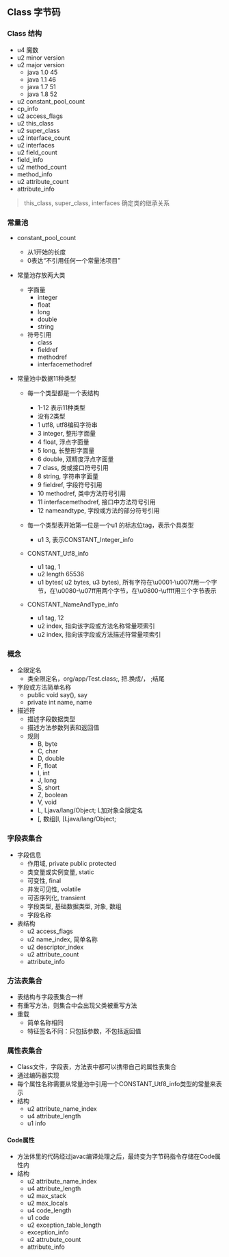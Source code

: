 ## Class 字节码

### Class 结构
 * u4 魔数
 * u2 minor version
 * u2 major version 
   + java 1.0 45
   + java 1.1 46
   + java 1.7 51
   + java 1.8 52
 * u2 constant_pool_count
 * cp_info
 * u2 access_flags
 * u2 this_class
 * u2 super_class
 * u2 interface_count
 * u2 interfaces
 * u2 field_count
 * field_info
 * u2 method_count
 * method_info
 * u2 attribute_count
 * attribute_info
 > this_class, super_class, interfaces 确定类的继承关系
 
### 常量池
 * constant_pool_count
   + 从1开始的长度
   + 0表达“不引用任何一个常量池项目”
 * 常量池存放两大类
   + 字面量
     - integer
     - float
     - long
     - double
     - string
   + 符号引用
     - class
     - fieldref
     - methodref
     - interfacemethodref
   
 * 常量池中数据11种类型
   + 每一个类型都是一个表结构
     - 1-12 表示11种类型
     - 没有2类型
     - 1 utf8, utf8编码字符串
     - 3 integer, 整形字面量
     - 4 float, 浮点字面量
     - 5 long, 长整形字面量
     - 6 double, 双精度浮点字面量
     - 7 class, 类或接口符号引用
     - 8 string, 字符串字面量
     - 9 fieldref, 字段符号引用
     - 10 methodref, 类中方法符号引用
     - 11 interfacemethodref, 接口中方法符号引用
     - 12 nameandtype, 字段或方法的部分符号引用
   + 每一个类型表开始第一位是一个u1 的标志位tag，表示个具类型
     - u1 3, 表示CONSTANT_Integer_info
     
   + CONSTANT_Utf8_info
     - u1 tag, 1
     - u2 length 65536
     - u1 bytes( u2 bytes, u3 bytes), 所有字符在\u0001-\u007f用一个字节，在\u0080-\u07ff用两个字节，在\u0800-\uffff用三个字节表示
     
   + CONSTANT_NameAndType_info
     - u1 tag, 12
     - u2 index, 指向该字段或方法名称常量项索引
     - u2 index, 指向该字段或方法描述符常量项索引
     
### 概念
 * 全限定名
   + 类全限定名，org/app/Test.class;, 把.换成/， ;结尾
 * 字段或方法简单名称
   + public void say(), say
   + private int name, name
 * 描述符
   + 描述字段数据类型
   + 描述方法参数列表和返回值
   + 规则
     - B, byte
     - C, char
     - D, double
     - F, float
     - I, int
     - J, long
     - S, short
     - Z, boolean
     - V, void
     - L, Ljava/lang/Object; L加对象全限定名
     - [, 数组[I, [Ljava/lang/Object;
     
### 字段表集合
 * 字段信息
   + 作用域, private public protected
   + 类变量或实例变量, static
   + 可变性, final
   + 并发可见性, volatile
   + 可否序列化, transient
   + 字段类型, 基础数据类型, 对象, 数组
   + 字段名称
 * 表结构
   + u2 access_flags
   + u2 name_index, 简单名称
   + u2 descriptor_index
   + u2 attribute_count
   + attribute_info
 
### 方法表集合
 * 表结构与字段表集合一样
 * 有重写方法，则集合中会出现父类被重写方法
 * 重载
   + 简单名称相同
   + 特征签名不同：只包括参数，不包括返回值
   
### 属性表集合
 * Class文件，字段表，方法表中都可以携带自己的属性表集合
 * 通过编码器实现
 * 每个属性名称需要从常量池中引用一个CONSTANT_Utf8_info类型的常量来表示
 * 结构
   + u2 attribute_name_index
   + u4 attribute_length
   + u1 info
 
#### Code属性
 * 方法体里的代码经过javac编译处理之后，最终变为字节码指令存储在Code属性内
 * 结构
   + u2 attribute_name_index
   + u4 attribute_length
   + u2 max_stack
   + u2 max_locals
   + u4 code_length
   + u1 code
   + u2 exception_table_length
   + exception_info
   + u2 attrubute_count
   + attribute_info
 